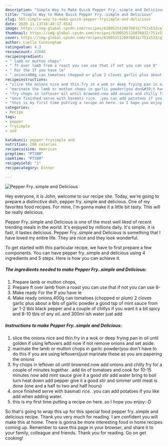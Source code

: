 ```yaml
---
description: "Simple Way to Make Quick Pepper Fry..simple and Delicious"
title: "Simple Way to Make Quick Pepper Fry..simple and Delicious"
slug: 565-simple-way-to-make-quick-pepper-frysimple-and-delicious
date: 2020-11-13T16:48:17.654Z
image: https://img-global.cpcdn.com/recipes/6100525128876032/751x532cq70/pepper-frysimple-and-delicious-recipe-main-photo.jpg
thumbnail: https://img-global.cpcdn.com/recipes/6100525128876032/751x532cq70/pepper-frysimple-and-delicious-recipe-main-photo.jpg
cover: https://img-global.cpcdn.com/recipes/6100525128876032/751x532cq70/pepper-frysimple-and-delicious-recipe-main-photo.jpg
author: Luella Cunningham
ratingvalue: 4.3
reviewcount: 22046
recipeingredient:
- " lamb or mutton chops"
- " ft over lamb from a roast you can use that if not you can use 8"
- " For the If you have le"
- " onions400g can tomatoes chopped or plum 2 cloves garlic plus about a tbls of garlic powder a good tsp of mint sauce from jar 12 tbls black pepper and a couple of chillys if you want it a bit spicy and 810 tbls of any oiland 300ml ish water juat add"
recipeinstructions:
- "slice the onions nice and thin.fry in a wok or deep frying pan in oil until golden if using leftovers add now if not remove onions and set aside."
- "marinate the lamb or mutton chops in garlic powder(you don&#39;t have to do this if you are using leftovers)just marinate these as you are papering the onions"
- "fry chops in leftover oil until browned.now add onions and chilly fry for a couple of minutes together. .add tin of tomatoes and cook for 10-15 minutes now add mint sauce give it a good stir add water  bring to boil turn heat down add pepper give it a good stir and simmer until meat is done (one and a half to two and half hours)"
- "once finished serve with basmati rice. .you can add potatoes if you like add when adding water."
- "this is my first time putting a recipe on here..so I hope you enjoy:-D"
categories:
- Recipe
tags:
- pepper
- frysimple
- and

katakunci: pepper frysimple and 
nutrition: 208 calories
recipecuisine: American
preptime: "PT38M"
cooktime: "PT38M"
recipeyield: "1"
recipecategory: Dinner

---
```



![Pepper Fry..simple and Delicious](https://img-global.cpcdn.com/recipes/6100525128876032/751x532cq70/pepper-frysimple-and-delicious-recipe-main-photo.jpg)

Hey everyone, it is John, welcome to our recipe site. Today, we're going to prepare a distinctive dish, pepper fry..simple and delicious. One of my favorites food recipes. For mine, I'm gonna make it a little bit tasty. This will be really delicious.



Pepper Fry..simple and Delicious is one of the most well liked of recent trending meals in the world. It's enjoyed by millions daily. It's simple, it is fast, it tastes delicious. Pepper Fry..simple and Delicious is something that I have loved my entire life. They are nice and they look wonderful.


To get started with this particular recipe, we have to first prepare a few components. You can have pepper fry..simple and delicious using 4 ingredients and 5 steps. Here is how you can achieve it.

<!--inarticleads1-->

##### The ingredients needed to make Pepper Fry..simple and Delicious:

1. Prepare  lamb or mutton chops,
1. Prepare  ft over lamb from a roast you can use that if not you can use 8-
1. Make ready  For the If you have le
1. Make ready  onions,400g can tomatoes (chopped or plum) 2 cloves garlic plus about a tbls of garlic powder a good tsp of mint sauce from jar 1-2 tbls black pepper and a couple of chillys if you want it a bit spicy and 8-10 tbls of any oil..and 300ml ish water juat add




<!--inarticleads2-->

##### Instructions to make Pepper Fry..simple and Delicious:

1. slice the onions nice and thin.fry in a wok or deep frying pan in oil until golden if using leftovers add now if not remove onions and set aside.
1. marinate the lamb or mutton chops in garlic powder(you don&#39;t have to do this if you are using leftovers)just marinate these as you are papering the onions
1. fry chops in leftover oil until browned.now add onions and chilly fry for a couple of minutes together. .add tin of tomatoes and cook for 10-15 minutes now add mint sauce give it a good stir add water  bring to boil turn heat down add pepper give it a good stir and simmer until meat is done (one and a half to two and half hours)
1. once finished serve with basmati rice. .you can add potatoes if you like add when adding water.
1. this is my first time putting a recipe on here..so I hope you enjoy:-D




So that's going to wrap this up for this special food pepper fry..simple and delicious recipe. Thank you very much for reading. I am confident you will make this at home. There is gonna be more interesting food in home recipes coming up. Remember to save this page in your browser, and share it to your family, colleague and friends. Thank you for reading. Go on get cooking!

